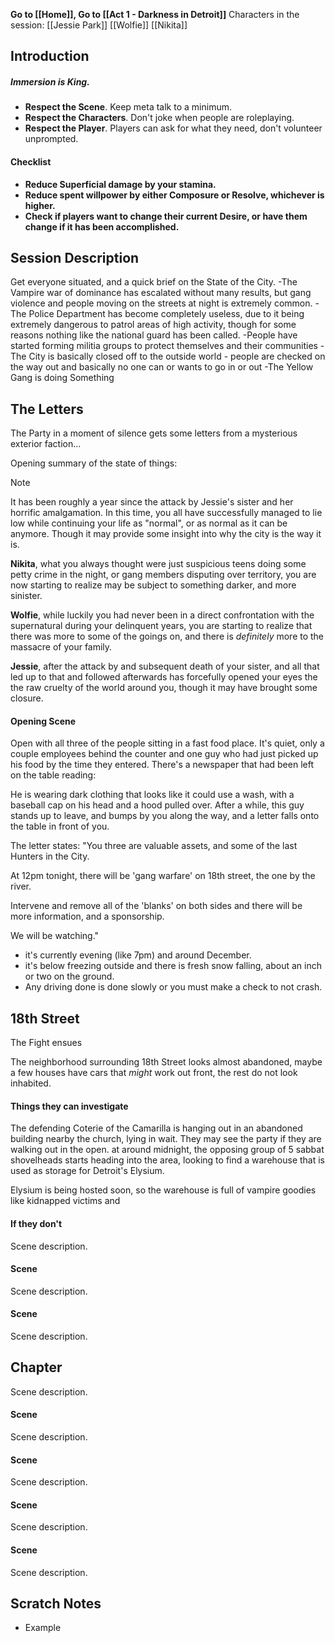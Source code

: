 **Go to [[Home]], Go to [[Act 1 - Darkness in Detroit]]**
Characters in the session:
[[Jessie Park]]
[[Wolfie]]
[[Nikita]]
## Introduction

##### **Immersion is King.**
- **Respect the Scene**. Keep meta talk to a minimum.
- **Respect the Characters**. Don't joke when people are roleplaying.
- **Respect the Player**. Players can ask for what they need, don't volunteer unprompted.

#### Checklist
- **Reduce Superficial damage by your stamina.**
- **Reduce spent willpower by either Composure or Resolve, whichever is higher.**
- **Check if players want to change their current Desire, or have them change if it has been accomplished.**

## Session Description

Get everyone situated, and a quick brief on the State of the City.
-The Vampire war of dominance has escalated without many results, but gang violence and people moving on the streets at night is extremely common.
-The Police Department has become completely useless, due to it being extremely dangerous to patrol areas of high activity, though for some reasons nothing like the national guard has been called.
-People have started forming militia groups to protect themselves and their communities
-The City is basically closed off to the outside world - people are checked on the way out and basically no one can or wants to go in or out
-The Yellow Gang is doing Something

## The Letters
The Party in a moment of silence gets some letters from a mysterious exterior faction...

Opening summary of the state of things:

> [!note]
> It has been roughly a year since the attack by Jessie's sister and her horrific amalgamation. In this time, you all have successfully managed to lie low while continuing your life as "normal", or as normal as it can be anymore. Though it may provide some insight into why the city is the way it is.
> 
> **Nikita**, what you always thought were just suspicious teens doing some petty crime in the night, or gang members disputing over territory, you are now starting to realize may be subject to something darker, and more sinister.
>  
> **Wolfie**, while luckily you had never been in a direct confrontation with the supernatural during your delinquent years, you are starting to realize that there was more to some of the goings on, and there is *definitely* more to the massacre of your family.
> 
> **Jessie**, after the attack by and subsequent death of your sister, and all that led up to that and followed afterwards has forcefully opened your eyes the the raw cruelty of the world around you, though it may have brought some closure.
> 

#### Opening Scene
Open with all three of the people sitting in a fast food place. It's quiet, only a couple employees behind the counter and one guy who had just picked up his food by the time they entered. There's a newspaper that had been left on the table reading: 

He is wearing dark clothing that looks like it could use a wash, with a baseball cap on his head and a hood pulled over. After a while, this guy stands up to leave, and bumps by you along the way, and a letter falls onto the table in front of you.

The letter states:
"You three are valuable assets, and some of the last Hunters in the City. 

At 12pm tonight, there will be 'gang warfare' on 18th street, the one by the river.

Intervene and remove all of the 'blanks' on both sides and there will be more information, and a sponsorship.

We will be watching."

- it's currently evening (like 7pm) and around December.
- it's below freezing outside and there is fresh snow falling, about an inch or two on the ground.
- Any driving done is done slowly or you must make a check to not crash.

## 18th Street

The Fight ensues

The neighborhood surrounding 18th Street looks almost abandoned, maybe a few houses have cars that *might* work out front, the rest do not look inhabited. 

#### Things they can investigate

The defending Coterie of the Camarilla is hanging out in an abandoned building nearby the church, lying in wait. They may see the party if they are walking out in the open. at around midnight, the opposing group of 5 sabbat shovelheads starts heading into the area, looking to find a warehouse that is used as storage for Detroit's Elysium.

Elysium is being hosted soon, so the warehouse is full of vampire goodies like kidnapped victims and 

#### If they don't
Scene description.

#### Scene
Scene description.

#### Scene
Scene description.

## Chapter
Scene description.

#### Scene
Scene description.

#### Scene
Scene description.

#### Scene
Scene description.

#### Scene
Scene description.

## Scratch Notes
- Example